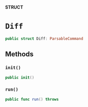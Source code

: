 **STRUCT**

# `Diff`

```swift
public struct Diff: ParsableCommand
```

## Methods
### `init()`

```swift
public init()
```

### `run()`

```swift
public func run() throws
```
